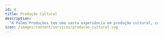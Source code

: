 ```yaml
---
id: 4
title: Produção Cultural
description:
  "A Palma Produções tem uma vasta experiência em produção cultural, com um histórico de coordenação de eventos de alto perfil e desenvolvimento de projetos inovadores. Nós nos esforçamos para permitir que nossas equipes sejam verdadeiramente inovadoras, fornecendo as ferramentas e a licença para pensar de forma criativa e original."
icon: /images/content/servicos/producao-cultural.svg
---
```

